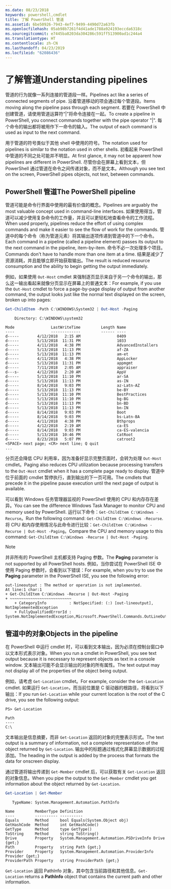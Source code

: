 ```yaml
---
ms.date: 08/23/2018
keywords: powershell,cmdlet
title: 了解 PowerShell 管道
ms.assetid: 6be50926-7943-4ef7-9499-4490d72a63fb
ms.openlocfilehash: 05ab98b7261f4d41ade1788a924193eccda6318c
ms.sourcegitcommit: e7445ba8203da304286c591ff513900ad1c244a4
ms.translationtype: HT
ms.contentlocale: zh-CN
ms.lasthandoff: 04/23/2019
ms.locfileid: "62086436"
---
```

# <a name="understanding-pipelines"></a><span data-ttu-id="ea9b6-103">了解管道</span><span class="sxs-lookup"><span data-stu-id="ea9b6-103">Understanding pipelines</span></span>

<span data-ttu-id="ea9b6-104">管道的行为就像一系列连接的管道段一样。</span><span class="sxs-lookup"><span data-stu-id="ea9b6-104">Pipelines act like a series of connected segments of pipe.</span></span> <span data-ttu-id="ea9b6-105">沿着管道移动的项会通过每个管道段。</span><span class="sxs-lookup"><span data-stu-id="ea9b6-105">Items moving along the pipeline pass through each segment.</span></span> <span data-ttu-id="ea9b6-106">若要在 PowerShell 中创建管道，请使用管道运算符“|”将命令连接在一起。</span><span class="sxs-lookup"><span data-stu-id="ea9b6-106">To create a pipeline in PowerShell, you connect commands together with the pipe operator "|".</span></span> <span data-ttu-id="ea9b6-107">每个命令的输出都将被用作下一命令的输入。</span><span class="sxs-lookup"><span data-stu-id="ea9b6-107">The output of each command is used as input to the next command.</span></span>

<span data-ttu-id="ea9b6-108">用于管道的符号类似于其他 shell 中使用的符号。</span><span class="sxs-lookup"><span data-stu-id="ea9b6-108">The notation used for pipelines is similar to the notation used in other shells.</span></span> <span data-ttu-id="ea9b6-109">初看起来 PowerShell 中管道的不同之处可能并不明显。</span><span class="sxs-lookup"><span data-stu-id="ea9b6-109">At first glance, it may not be apparent how pipelines are different in PowerShell.</span></span> <span data-ttu-id="ea9b6-110">尽管你会在屏幕上看到文本，但 PowerShell 通过管道在命令之间传递对象，而不是文本。</span><span class="sxs-lookup"><span data-stu-id="ea9b6-110">Although you see text on the screen, PowerShell pipes objects, not text, between commands.</span></span>

## <a name="the-powershell-pipeline"></a><span data-ttu-id="ea9b6-111">PowerShell 管道</span><span class="sxs-lookup"><span data-stu-id="ea9b6-111">The PowerShell pipeline</span></span>

<span data-ttu-id="ea9b6-112">管道可能是命令行界面中使用的最有价值的概念。</span><span class="sxs-lookup"><span data-stu-id="ea9b6-112">Pipelines are arguably the most valuable concept used in command-line interfaces.</span></span> <span data-ttu-id="ea9b6-113">如果使用得当，管道可以减少使用复杂命令的工作量，并且可以更轻松地查看命令的工作流程。</span><span class="sxs-lookup"><span data-stu-id="ea9b6-113">When used properly, pipelines reduce the effort of using complex commands and make it easier to see the flow of work for the commands.</span></span> <span data-ttu-id="ea9b6-114">管道中的每个命令（称为管道元素）将其输出逐项传递到管道中的下一个命令。</span><span class="sxs-lookup"><span data-stu-id="ea9b6-114">Each command in a pipeline (called a pipeline element) passes its output to the next command in the pipeline, item-by-item.</span></span> <span data-ttu-id="ea9b6-115">命令不必一次处理多个项目。</span><span class="sxs-lookup"><span data-stu-id="ea9b6-115">Commands don't have to handle more than one item at a time.</span></span> <span data-ttu-id="ea9b6-116">结果是减少了资源消耗，并且能够立即开始获取输出。</span><span class="sxs-lookup"><span data-stu-id="ea9b6-116">The result is reduced resource consumption and the ability to begin getting the output immediately.</span></span>

<span data-ttu-id="ea9b6-117">例如，如果使用 `Out-Host` cmdlet 来强制逐页显示来自于另一个命令的输出，那么这一输出看起来就像分页显示在屏幕上的普通文本：</span><span class="sxs-lookup"><span data-stu-id="ea9b6-117">For example, if you use the `Out-Host` cmdlet to force a page-by-page display of output from another command, the output looks just like the normal text displayed on the screen, broken up into pages:</span></span>

```powershell
Get-ChildItem -Path C:\WINDOWS\System32 | Out-Host -Paging
```

```Output
    Directory: C:\WINDOWS\system32

Mode                LastWriteTime         Length Name
----                -------------         ------ ----
d-----        4/12/2018   2:15 AM                0409
d-----        5/13/2018  11:31 PM                1033
d-----        4/11/2018   4:38 PM                AdvancedInstallers
d-----        5/13/2018  11:13 PM                af-ZA
d-----        5/13/2018  11:13 PM                am-et
d-----        4/11/2018   4:38 PM                AppLocker
d-----        5/13/2018  11:31 PM                appmgmt
d-----        7/11/2018   2:05 AM                appraiser
d---s-        4/12/2018   2:20 AM                AppV
d-----        5/13/2018  11:10 PM                ar-SA
d-----        5/13/2018  11:13 PM                as-IN
d-----        8/14/2018   9:03 PM                az-Latn-AZ
d-----        5/13/2018  11:13 PM                be-BY
d-----        5/13/2018  11:10 PM                BestPractices
d-----        5/13/2018  11:10 PM                bg-BG
d-----        5/13/2018  11:13 PM                bn-BD
d-----        5/13/2018  11:13 PM                bn-IN
d-----        8/14/2018   9:03 PM                Boot
d-----        8/14/2018   9:03 PM                bs-Latn-BA
d-----        4/11/2018   4:38 PM                Bthprops
d-----        4/12/2018   2:19 AM                ca-ES
d-----        8/14/2018   9:03 PM                ca-ES-valencia
d-----        5/13/2018  10:46 PM                CatRoot
d-----        8/23/2018   5:07 PM                catroot2
<SPACE> next page; <CR> next line; Q quit
...
```

<span data-ttu-id="ea9b6-118">分页还会降低 CPU 利用率，因为准备好显示完整页面时，会转为处理 `Out-Host` cmdlet。</span><span class="sxs-lookup"><span data-stu-id="ea9b6-118">Paging also reduces CPU utilization because processing transfers to the `Out-Host` cmdlet when it has a complete page ready to display.</span></span> <span data-ttu-id="ea9b6-119">管道中位于前面的 cmdlet 暂停执行，直到输出的下一页可用。</span><span class="sxs-lookup"><span data-stu-id="ea9b6-119">The cmdlets that precede it in the pipeline pause execution until the next page of output is available.</span></span>

<span data-ttu-id="ea9b6-120">可以看到 Windows 任务管理器监视的 PowerShell 使用的 CPU 和内存存在差异。</span><span class="sxs-lookup"><span data-stu-id="ea9b6-120">You can see the difference Windows Task Manager to monitor CPU and memory used by PowerShell.</span></span> <span data-ttu-id="ea9b6-121">运行以下命令：`Get-ChildItem C:\Windows -Recurse`。</span><span class="sxs-lookup"><span data-stu-id="ea9b6-121">Run the following command: `Get-ChildItem C:\Windows -Recurse`.</span></span> <span data-ttu-id="ea9b6-122">将 CPU 和内存使用情况与此命令进行比较：`Get-ChildItem C:\Windows -Recurse | Out-Host -Paging`。</span><span class="sxs-lookup"><span data-stu-id="ea9b6-122">Compare the CPU and memory usage to this command: `Get-ChildItem C:\Windows -Recurse | Out-Host -Paging`.</span></span>

> [!NOTE]
> <span data-ttu-id="ea9b6-123">并非所有的 PowerShell 主机都支持 Paging 参数。</span><span class="sxs-lookup"><span data-stu-id="ea9b6-123">The **Paging** parameter is not supported by all PowerShell hosts.</span></span> <span data-ttu-id="ea9b6-124">例如，当你尝试在 PowerShell ISE 中使用 Paging 参数时，会看到以下错误：</span><span class="sxs-lookup"><span data-stu-id="ea9b6-124">For example, when you try to use the **Paging** parameter in the PowerShell ISE, you see the following error:</span></span>
>
> ```Output
> out-lineoutput : The method or operation is not implemented.
> At line:1 char:1
> + Get-ChildItem C:\Windows -Recurse | Out-Host -Paging
> + ~~~~~~~~~~~~~~~~~~~~~~~~~~~
>     + CategoryInfo          : NotSpecified: (:) [out-lineoutput], NotImplementedException
>     + FullyQualifiedErrorId : System.NotImplementedException,Microsoft.PowerShell.Commands.OutLineOutputCommand
> ```

## <a name="objects-in-the-pipeline"></a><span data-ttu-id="ea9b6-125">管道中的对象</span><span class="sxs-lookup"><span data-stu-id="ea9b6-125">Objects in the pipeline</span></span>

<span data-ttu-id="ea9b6-126">在 PowerShell 中运行 cmdlet 时，可以看到文本输出，因为必须在控制台窗口中以文本形式表示对象。</span><span class="sxs-lookup"><span data-stu-id="ea9b6-126">When you run a cmdlet in PowerShell, you see text output because it is necessary to represent objects as text in a console window.</span></span> <span data-ttu-id="ea9b6-127">文本输出可能不会显示输出的对象的所有属性。</span><span class="sxs-lookup"><span data-stu-id="ea9b6-127">The text output may not display all of the properties of the object being output.</span></span>

<span data-ttu-id="ea9b6-128">例如，请考虑 `Get-Location` cmdlet。</span><span class="sxs-lookup"><span data-stu-id="ea9b6-128">For example, consider the `Get-Location` cmdlet.</span></span> <span data-ttu-id="ea9b6-129">如果运行 `Get-Location`，而当前位置是 C 驱动器的根路径，将看到以下输出：</span><span class="sxs-lookup"><span data-stu-id="ea9b6-129">If you run `Get-Location` while your current location is the root of the C drive, you see the following output:</span></span>

```
PS> Get-Location

Path
----
C:\
```

<span data-ttu-id="ea9b6-130">文本输出是信息摘要，而非 `Get-Location` 返回的对象的完整表示形式。</span><span class="sxs-lookup"><span data-stu-id="ea9b6-130">The text output is a summary of information, not a complete representation of the object returned by `Get-Location`.</span></span> <span data-ttu-id="ea9b6-131">输出中的标题通过格式化屏幕显示数据的过程添加。</span><span class="sxs-lookup"><span data-stu-id="ea9b6-131">The heading in the output is added by the process that formats the data for onscreen display.</span></span>

<span data-ttu-id="ea9b6-132">通过管道将输出传递到 `Get-Member` cmdlet 后，可以获取有关 `Get-Location` 返回的对象信息。</span><span class="sxs-lookup"><span data-stu-id="ea9b6-132">When you pipe the output to the `Get-Member` cmdlet you get information about the object returned by `Get-Location`.</span></span>

```powershell
Get-Location | Get-Member
```

```Output
   TypeName: System.Management.Automation.PathInfo

Name         MemberType Definition
----         ---------- ----------
Equals       Method     bool Equals(System.Object obj)
GetHashCode  Method     int GetHashCode()
GetType      Method     type GetType()
ToString     Method     string ToString()
Drive        Property   System.Management.Automation.PSDriveInfo Drive {get;}
Path         Property   string Path {get;}
Provider     Property   System.Management.Automation.ProviderInfo Provider {get;}
ProviderPath Property   string ProviderPath {get;}
```

<span data-ttu-id="ea9b6-133">`Get-Location` 返回 PathInfo 对象，其中包含当前路径和其他信息。</span><span class="sxs-lookup"><span data-stu-id="ea9b6-133">`Get-Location` returns a **PathInfo** object that contains the current path and other information.</span></span>

